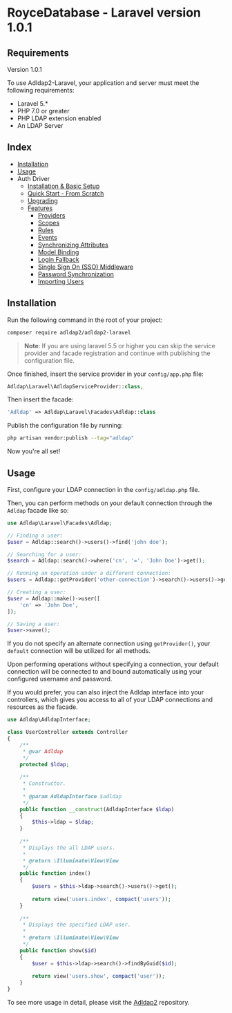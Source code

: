 # RoyceDatabase - Laravel version 1.0.1

## Requirements

Version 1.0.1

To use Adldap2-Laravel, your application and server must meet the following requirements:

- Laravel 5.*
- PHP 7.0 or greater
- PHP LDAP extension enabled
- An LDAP Server

## Index

* [Installation](#installation)
* [Usage](#usage)
* Auth Driver
  * [Installation & Basic Setup](docs/auth.md#installation)
  * [Quick Start - From Scratch](docs/quick-start.md)
  * [Upgrading](docs/auth.md#upgrading-from-3-to-4)
  * [Features](docs/auth.md#features)
    * [Providers](docs/auth.md#providers)
    * [Scopes](docs/auth.md#scopes)
    * [Rules](docs/auth.md#rules)
    * [Events](docs/auth.md#events)
    * [Synchronizing Attributes](docs/auth.md#syncing-attributes)
    * [Model Binding](docs/auth.md#model-binding)
    * [Login Fallback](docs/auth.md#fallback)
    * [Single Sign On (SSO) Middleware](docs/auth.md#middleware)
    * [Password Synchronization](docs/auth.md#password-synchronization)
    * [Importing Users](docs/importing.md)

## Installation

Run the following command in the root of your project:

```bash
composer require adldap2/adldap2-laravel
```

> **Note**: If you are using laravel 5.5 or higher you can skip the service provider
> and facade registration and continue with publishing the configuration file.

Once finished, insert the service provider in your `config/app.php` file:

```php
Adldap\Laravel\AdldapServiceProvider::class,
```

Then insert the facade:

```php
'Adldap' => Adldap\Laravel\Facades\Adldap::class
```

Publish the configuration file by running:

```bash
php artisan vendor:publish --tag="adldap"
```

Now you're all set!

## Usage

First, configure your LDAP connection in the `config/adldap.php` file.

Then, you can perform methods on your default connection through the `Adldap` facade like so:

```php
use Adldap\Laravel\Facades\Adldap;

// Finding a user:
$user = Adldap::search()->users()->find('john doe');

// Searching for a user:
$search = Adldap::search()->where('cn', '=', 'John Doe')->get();

// Running an operation under a different connection:
$users = Adldap::getProvider('other-connection')->search()->users()->get();

// Creating a user:
$user = Adldap::make()->user([
    'cn' => 'John Doe',
]);

// Saving a user:
$user->save();
```

If you do not specify an alternate connection using `getProvider()`, your
`default` connection will be utilized for all methods.

Upon performing operations without specifying a connection, your default
connection will be connected to and bound automatically
using your configured username and password.

If you would prefer, you can also inject the Adldap interface into your controllers,
which gives you access to all of your LDAP connections and resources as the facade.

```php
use Adldap\AdldapInterface;

class UserController extends Controller
{
    /**
     * @var Adldap
     */
    protected $ldap;
    
    /**
     * Constructor.
     *
     * @param AdldapInterface $adldap
     */
    public function __construct(AdldapInterface $ldap)
    {
        $this->ldap = $ldap;
    }
    
    /**
     * Displays the all LDAP users.
     *
     * @return \Illuminate\View\View
     */
    public function index()
    {
        $users = $this->ldap->search()->users()->get();
        
        return view('users.index', compact('users'));
    }
    
    /**
     * Displays the specified LDAP user.
     *
     * @return \Illuminate\View\View
     */
    public function show($id)
    {
        $user = $this->ldap->search()->findByGuid($id);
        
        return view('users.show', compact('user'));
    }
}
```

To see more usage in detail, please visit the [Adldap2](http://github.com/Adldap2/Adldap2) repository.
